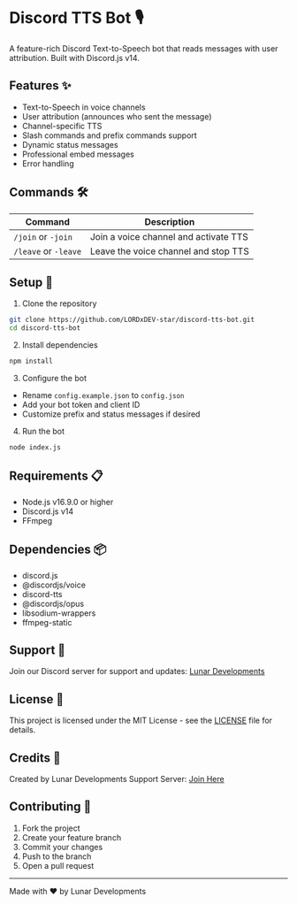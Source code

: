 # Discord TTS Bot 🎙️

A feature-rich Discord Text-to-Speech bot that reads messages with user attribution. Built with Discord.js v14.

## Features ✨

- Text-to-Speech in voice channels
- User attribution (announces who sent the message)
- Channel-specific TTS
- Slash commands and prefix commands support
- Dynamic status messages
- Professional embed messages
- Error handling

## Commands 🛠️

| Command | Description |
|---------|-------------|
| `/join` or `-join` | Join a voice channel and activate TTS |
| `/leave` or `-leave` | Leave the voice channel and stop TTS |

## Setup 🚀

1. Clone the repository
```bash
git clone https://github.com/LORDxDEV-star/discord-tts-bot.git
cd discord-tts-bot
```

2. Install dependencies
```bash
npm install
```

3. Configure the bot
- Rename `config.example.json` to `config.json`
- Add your bot token and client ID
- Customize prefix and status messages if desired

4. Run the bot
```bash
node index.js
```

## Requirements 📋

- Node.js v16.9.0 or higher
- Discord.js v14
- FFmpeg

## Dependencies 📦

- discord.js
- @discordjs/voice
- discord-tts
- @discordjs/opus
- libsodium-wrappers
- ffmpeg-static

## Support 💖

Join our Discord server for support and updates:
[Lunar Developments](https://discord.gg/lunardevs)

## License 📄

This project is licensed under the MIT License - see the [LICENSE](LICENSE) file for details.

## Credits 🙏

Created by Lunar Developments
Support Server: [Join Here](https://discord.gg/lunardevs)

## Contributing 🤝

1. Fork the project
2. Create your feature branch
3. Commit your changes
4. Push to the branch
5. Open a pull request

---
Made with ❤️ by Lunar Developments
